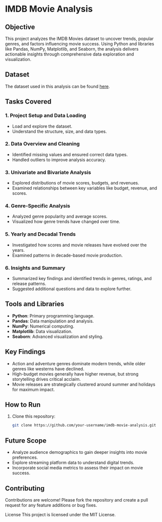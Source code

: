# IMDB Movie Analysis  

## Objective  
This project analyzes the IMDB Movies dataset to uncover trends, popular genres, and factors influencing movie success. Using Python and libraries like Pandas, NumPy, Matplotlib, and Seaborn, the analysis delivers actionable insights through comprehensive data exploration and visualization.  

## Dataset  
The dataset used in this analysis can be found [here](https://drive.google.com/file/d/1lruT50ZWD4PtvDbIn4VnepZvSoeO9BrA/view?usp=sharing).  

## Tasks Covered  
### 1. **Project Setup and Data Loading**  
- Load and explore the dataset.  
- Understand the structure, size, and data types.  

### 2. **Data Overview and Cleaning**  
- Identified missing values and ensured correct data types.  
- Handled outliers to improve analysis accuracy.  

### 3. **Univariate and Bivariate Analysis**  
- Explored distributions of movie scores, budgets, and revenues.  
- Examined relationships between key variables like budget, revenue, and scores.  

### 4. **Genre-Specific Analysis**  
- Analyzed genre popularity and average scores.  
- Visualized how genre trends have changed over time.  

### 5. **Yearly and Decadal Trends**  
- Investigated how scores and movie releases have evolved over the years.  
- Examined patterns in decade-based movie production.  

### 6. **Insights and Summary**  
- Summarized key findings and identified trends in genres, ratings, and release patterns.  
- Suggested additional questions and data to explore further.  

## Tools and Libraries  
- **Python**: Primary programming language.  
- **Pandas**: Data manipulation and analysis.  
- **NumPy**: Numerical computing.  
- **Matplotlib**: Data visualization.  
- **Seaborn**: Advanced visualization and styling.  

## Key Findings  
- Action and adventure genres dominate modern trends, while older genres like westerns have declined.  
- High-budget movies generally have higher revenue, but strong storytelling drives critical acclaim.  
- Movie releases are strategically clustered around summer and holidays for maximum impact.  

## How to Run  
1. Clone this repository:  
   ```bash  
   git clone https://github.com/your-username/imdb-movie-analysis.git  
## Future Scope
- Analyze audience demographics to gain deeper insights into movie preferences.
- Explore streaming platform data to understand digital trends.
- Incorporate social media metrics to assess their impact on movie success.

## Contributing
Contributions are welcome! Please fork the repository and create a pull request for any feature additions or bug fixes.

License
This project is licensed under the MIT License.
